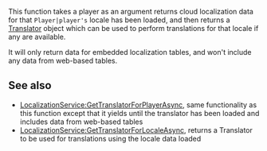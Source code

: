 This function takes a player as an argument returns cloud localization data for that `Player|player's` locale has been loaded, and then returns a [Translator](https://developer.roblox.com/en-us/api-reference/class/Translator) object which can be used to perform translations for that locale if any are available.

It will only return data for embedded localization tables, and won't include any data from web-based tables.

See also
--------

*   [LocalizationService:GetTranslatorForPlayerAsync](https://developer.roblox.com/en-us/api-reference/function/LocalizationService/GetTranslatorForPlayerAsync), same functionality as this function except that it yields until the translator has been loaded and includes data from web-based tables
*   [LocalizationService:GetTranslatorForLocaleAsync](https://developer.roblox.com/en-us/api-reference/function/LocalizationService/GetTranslatorForLocaleAsync), returns a Translator to be used for translations using the locale data loaded